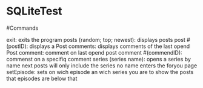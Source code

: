 # SQLiteTest

 #Commands
 
 exit: exits the program
 posts (random; top; newest): displays posts 
 post #(postID): displays a Post
 comments: displays comments of the last opend Post
 comment: comment on last opend post
 comment #(commendID): commenst on a specifiq comment
 series (series name): opens a series by name next posts will only include the series no name enters the foryou page
 setEpisode: sets on wich episode an wich series you are to show the posts that episodes are below that

